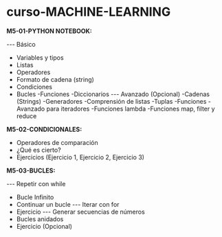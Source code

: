 # curso-MACHINE-LEARNING

**M5-01-PYTHON NOTEBOOK:**

--- Básico
- Variables y tipos
- Listas
- Operadores
- Formato de cadena (string)
- Condiciones
- Bucles
-Funciones
-Diccionarios
--- Avanzado (Opcional)
-Cadenas (Strings)
-Generadores
-Comprensión de listas
-Tuplas
-Funciones
-Avanzado para iteradores
-Funciones lambda
-Funciones map, filter y reduce


**M5-02-CONDICIONALES:**

- Operadores de comparación
- ¿Qué es cierto?
- Ejercicios (Ejercicio 1, Ejercicio 2, Ejercicio 3)

**M5-03-BUCLES:** 

--- Repetir con while
- Bucle Infinito
- Continuar un bucle
--- Iterar con for
- Ejercicio
--- Generar secuencias de números
- Bucles anidados
- Ejercicio (Opcional)


